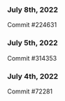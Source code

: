 ### July 8th, 2022

Commit #224631

### July 5th, 2022

Commit #314353


### July 4th, 2022

Commit #72281
